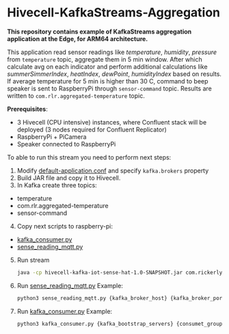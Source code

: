 # Hivecell-KafkaStreams-Aggregation
**This repository contains example of KafkaStreams aggregation application at the Edge, for ARM64 architecture.**

This application read sensor readings like _temperature_, _humidity_, _pressure_ from `temperature` topic, aggregate them in 5 min window. 
After which calculate avg on each indicator and perform additional calculations like _summerSimmerIndex_, _heatIndex_, _dewPoint_, _humidityIndex_ based on results.
If average temperature for 5 min is higher than 30 C, command to beep speaker is sent to RaspberryPi through `sensor-command` topic.
Results are written to `com.rlr.aggregated-temperature` topic.

**Prerequisites**:
 - 3 Hivecell (CPU intensive) instances, where Confluent stack will be deployed (3 nodes required for Confluent Replicator)
 - RaspberryPi + PiCamera
 - Speaker connected to RaspberryPi

To able to run this stream you need to perform next steps:

1. Modify [default-application.conf](src/main/resources/default-application.conf) and specify `kafka.brokers` property
2. Build JAR file and copy it to Hivecell.
3. In Kafka create three topics:
 - temperature
 - com.rlr.aggregated-temperature
 - sensor-command
4. Copy next scripts to raspberry-pi:
 - [kafka_consumer.py](src/main/python/kafka_consumer.py)
 - [sense_reading_mqtt.py](src/main/python/sense_reading_mqtt.py)
5. Run stream
    ```bash
    java -cp hivecell-kafka-iot-sense-hat-1.0-SNAPSHOT.jar com.rickerlyman.iot.sense.Driver
    ```
   
6. Run [sense_reading_mqtt.py](src/main/python/sense_reading_mqtt.py) 
   Example:
   ```bash 
   python3 sense_reading_mqtt.py {kafka_broker_host} {kafka_broker_port} temperature
   ```
7. Run [kafka_consumer.py](src/main/python/kafka_consumer.py) 
   Example:
   ```bash 
   python3 kafka_consumer.py {kafka_bootstrap_servers} {consumet_group} sensor-command
   ```